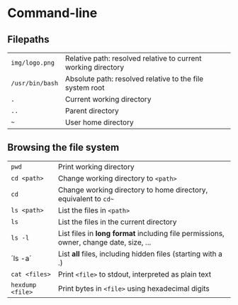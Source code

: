 # Command-line

## Filepaths

|     |     |
|-----|-----|
|`img/logo.png`| Relative path: resolved relative to current working directory |
|`/usr/bin/bash`|Absolute path: resolved relative to the file system root |
|`.` | Current working directory |
|`..`| Parent directory | 
|`~ `| User home directory |

## Browsing the file system

|   |   |
|---|---|
|`pwd`| Print working directory|
|`cd <path>`| Change working directory to `<path>`|
|`cd`| Change working directory to home directory, equivalent to `cd~`|
|`ls <path>`| List the files in `<path>`|
|`ls`| List the files in the current directory|
|`ls -l`| List files in **long format** including file permissions, owner, change date, size, ...
|´ls -a´| List **all** files, including hidden files (starting with a .)|
|`cat <files>`| Print `<file>` to stdout, interpreted as plain text|
|`hexdump <file>`| Print bytes in `<file>` using hexadecimal digits
